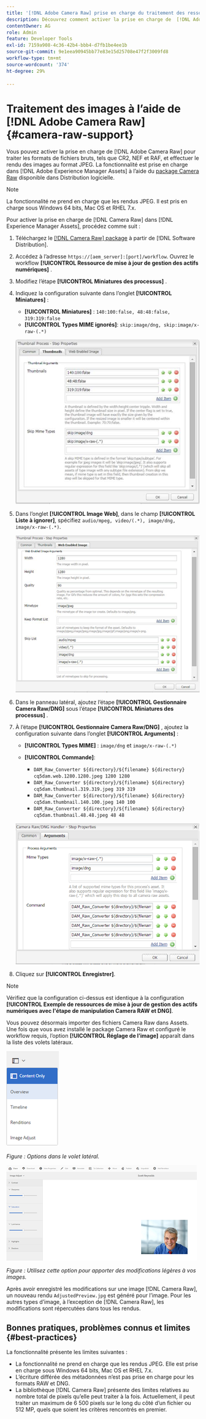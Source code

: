 ```yaml
---
title: '[!DNL Adobe Camera Raw] prise en charge du traitement des ressources numériques'
description: Découvrez comment activer la prise en charge de  [!DNL Adobe Camera Raw] dans [!DNL Adobe Experience Manager Assets]
contentOwner: AG
role: Admin
feature: Developer Tools
exl-id: 7159a908-4c36-42b4-bbb4-d7fb1be4ee1b
source-git-commit: 9e1eea90945bb77e83e15d25708e47f2f3009fd8
workflow-type: tm+mt
source-wordcount: '374'
ht-degree: 29%

---
```


# Traitement des images à l’aide de [!DNL Adobe Camera Raw] {#camera-raw-support}

Vous pouvez activer la prise en charge de [!DNL Adobe Camera Raw] pour traiter les formats de fichiers bruts, tels que CR2, NEF et RAF, et effectuer le rendu des images au format JPEG. La fonctionnalité est prise en charge dans [!DNL Adobe Experience Manager Assets] à l’aide du [package Camera Raw](https://experience.adobe.com/#/downloads/content/software-distribution/en/aem.html?package=/content/software-distribution/en/details.html/content/dam/aem/public/adobe/packages/aem630/product/assets/aem-assets-cameraraw-pkg) disponible dans Distribution logicielle.

>[!NOTE]
>
>La fonctionnalité ne prend en charge que les rendus JPEG. Il est pris en charge sous Windows 64 bits, Mac OS et RHEL 7.x.

Pour activer la prise en charge de [!DNL Camera Raw] dans [!DNL Experience Manager Assets], procédez comme suit :

1. Téléchargez le [[!DNL Camera Raw] package](https://experience.adobe.com/#/downloads/content/software-distribution/en/aem.html?package=/content/software-distribution/en/details.html/content/dam/aem/public/adobe/packages/cq650/product/assets/aem-assets-cameraraw-pkg-1.4.8.zip) à partir de [!DNL Software Distribution].
1. Accédez à l’adresse `https://[aem_server]:[port]/workflow`. Ouvrez le workflow **[!UICONTROL Ressource de mise à jour de gestion des actifs numériques]** .
1. Modifiez l’étape **[!UICONTROL Miniatures des processus]** .
1. Indiquez la configuration suivante dans l’onglet **[!UICONTROL Miniatures]** :

   * **[!UICONTROL Miniatures]** :  `140:100:false, 48:48:false, 319:319:false`
   * **[!UICONTROL Types MIME ignorés]**: `skip:image/dng, skip:image/x-raw-(.*)`

   ![chlimage_1-128](assets/chlimage_1-334.png)

1. Dans l’onglet **[!UICONTROL Image Web]**, dans le champ **[!UICONTROL Liste à ignorer]**, spécifiez `audio/mpeg, video/(.*), image/dng, image/x-raw-(.*)`.

   ![chlimage_1-129](assets/chlimage_1-335.png)

1. Dans le panneau latéral, ajoutez l’étape **[!UICONTROL Gestionnaire Camera Raw/DNG]** sous l’étape **[!UICONTROL Miniatures des processus]** .
1. À l’étape **[!UICONTROL Gestionnaire Camera Raw/DNG]** , ajoutez la configuration suivante dans l’onglet **[!UICONTROL Arguments]** :

   * **[!UICONTROL Types MIME]** :  `image/dng` et  `image/x-raw-(.*)`
   * **[!UICONTROL Commande]**:

      * `DAM_Raw_Converter ${directory}/${filename} ${directory} cq5dam.web.1280.1280.jpeg 1280 1280`
      * `DAM_Raw_Converter ${directory}/${filename} ${directory} cq5dam.thumbnail.319.319.jpeg 319 319`
      * `DAM_Raw_Converter ${directory}/${filename} ${directory} cq5dam.thumbnail.140.100.jpeg 140 100`
      * `DAM_Raw_Converter ${directory}/${filename} ${directory} cq5dam.thumbnail.48.48.jpeg 48 48`

   ![chlimage_1-130](assets/chlimage_1-336.png)

1. Cliquez sur **[!UICONTROL Enregistrer]**.

>[!NOTE]
>
>Vérifiez que la configuration ci-dessus est identique à la configuration **[!UICONTROL Exemple de ressources de mise à jour de gestion des actifs numériques avec l&#39;étape de manipulation Camera RAW et DNG]**.

Vous pouvez désormais importer des fichiers Camera Raw dans Assets. Une fois que vous avez installé le package Camera Raw et configuré le workflow requis, l’option **[!UICONTROL Réglage de l’image]** apparaît dans la liste des volets latéraux.

![chlimage_1-131](assets/chlimage_1-337.png)

*Figure : Options dans le volet latéral.*

![chlimage_1-132](assets/chlimage_1-338.png)

*Figure : Utilisez cette option pour apporter des modifications légères à vos images.*

Après avoir enregistré les modifications sur une image [!DNL Camera Raw], un nouveau rendu `AdjustedPreview.jpg` est généré pour l’image. Pour les autres types d’image, à l’exception de [!DNL Camera Raw], les modifications sont répercutées dans tous les rendus.

## Bonnes pratiques, problèmes connus et limites {#best-practices}

La fonctionnalité présente les limites suivantes :

* La fonctionnalité ne prend en charge que les rendus JPEG. Elle est prise en charge sous Windows 64 bits, Mac OS et RHEL 7.x.
* L’écriture différée des métadonnées n’est pas prise en charge pour les formats RAW et DNG.
* La bibliothèque [!DNL Camera Raw] présente des limites relatives au nombre total de pixels qu’elle peut traiter à la fois. Actuellement, il peut traiter un maximum de 6 500 pixels sur le long du côté d’un fichier ou 512 MP, quels que soient les critères rencontrés en premier.
